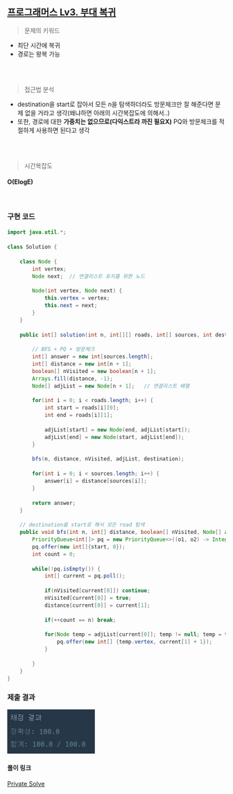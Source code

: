 ## [프로그래머스 Lv3. 부대 복귀](https://school.programmers.co.kr/learn/courses/30/lessons/132266)

> 문제의 키워드

- 최단 시간에 복귀
- 경로는 왕복 가능

<br/>
<br/>

> 접근법 분석
- destination을 start로 잡아서 모든 n을 탐색하더라도 방문체크만 잘 해준다면 문제 없을 거라고 생각(왜냐하면 아래의 시간복잡도에 의해서..)
- 또한, 경로에 대한 <strong>가중치는 없으므로(다익스트라 까진 필요X)</strong> PQ와 방문체크를 적절하게 사용하면 된다고 생각

<br/>


<br/>

> 시간복잡도

#### O(ElogE)

<br/>

### 구현 코드

```java
import java.util.*;

class Solution {
    
    class Node {
        int vertex;
        Node next;  // 연결리스트 유지를 위한 노드
        
        Node(int vertex, Node next) {
            this.vertex = vertex;
            this.next = next;
        } 
    }
    
    public int[] solution(int n, int[][] roads, int[] sources, int destination) {
        
        // BFS + PQ + 방문체크
        int[] answer = new int[sources.length];
        int[] distance = new int[n + 1];    
        boolean[] nVisited = new boolean[n + 1];  
        Arrays.fill(distance, -1);
        Node[] adjList = new Node[n + 1];   // 연결리스트 배열
        
        for(int i = 0; i < roads.length; i++) {
            int start = roads[i][0];
            int end = roads[i][1];
            
            adjList[start] = new Node(end, adjList[start]);
            adjList[end] = new Node(start, adjList[end]);
        }
        
        bfs(n, distance, nVisited, adjList, destination);
            
        for(int i = 0; i < sources.length; i++) {
            answer[i] = distance[sources[i]];
        }
        
        return answer;
    }
    
    // destination을 start로 해서 모든 road 탐색
    public void bfs(int n, int[] distance, boolean[] nVisited, Node[] adjList, int start) {
        PriorityQueue<int[]> pq = new PriorityQueue<>((o1, o2) -> Integer.compare(o1[1], o2[1]));
        pq.offer(new int[]{start, 0});
        int count = 0;
        
        while(!pq.isEmpty()) {
            int[] current = pq.poll();
            
            if(nVisited[current[0]]) continue;
            nVisited[current[0]] = true;
            distance[current[0]] = current[1];
            
            if(++count == n) break;
            
            for(Node temp = adjList[current[0]]; temp != null; temp = temp.next) {
                pq.offer(new int[] {temp.vertex, current[1] + 1});
            }
            
        }
    }
}
```

### 제출 결과

![제출결과](./result.png)

#### 풀이 링크

[Private Solve](https://github.com/The-Four-Error-Pickers/Algorithm-Study/tree/main/Private%20Solve/프로그래머스/132266.%20%EB%B6%80%EB%8C%80%EB%B3%B5%EA%B7%80/JunHo/2024-10-30T23290)
